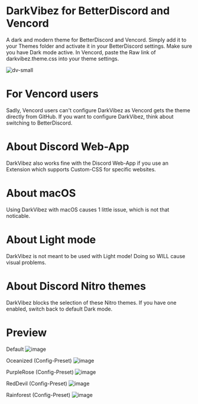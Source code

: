# DarkVibez for BetterDiscord and Vencord
A dark and modern theme for BetterDiscord and Vencord. Simply add it to your Themes folder and activate it in your BetterDiscord settings. Make sure you have Dark mode active. In Vencord, paste the Raw link of darkvibez.theme.css into your theme settings.

![dv-small](https://user-images.githubusercontent.com/84387545/186991372-f55b08da-2293-4e84-9881-6c3c50b5a2af.png)

# For Vencord users
Sadly, Vencord users can't configure DarkVibez as Vencord gets the theme directly from GitHub. If you want to configure DarkVibez, think about switching to BetterDiscord.

# About Discord Web-App
DarkVibez also works fine with the Discord Web-App if you use an Extension which supports Custom-CSS for specific websites.

# About macOS
Using DarkVibez with macOS causes 1 little issue, which is not that noticable.

# About Light mode
DarkVibez is not meant to be used with Light mode! Doing so WILL cause visual problems.

# About Discord Nitro themes
DarkVibez blocks the selection of these Nitro themes. If you have one enabled, switch back to default Dark mode.

# Preview

Default
![image](https://cdn.discordapp.com/attachments/1032375353949311048/1100412503818780812/image.png)

Oceanized (Config-Preset)
![image](https://cdn.discordapp.com/attachments/1032375353949311048/1100412394213224490/image.png)

PurpleRose (Config-Preset)
![image](https://cdn.discordapp.com/attachments/1032375353949311048/1100412285136150688/image.png)

RedDevil (Config-Preset)
![image](https://cdn.discordapp.com/attachments/1032375353949311048/1100412187375308810/image.png)

Rainforest (Config-Preset)
![image](https://cdn.discordapp.com/attachments/1032375353949311048/1100412052348076143/image.png)
